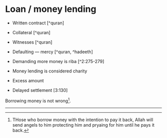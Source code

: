 # Loan / money lending

* Written contract [^quran]
* Collateral [^quran]
* Witnesses [^quran]
* Defaulting — mercy [^quran, ^hadeeth]
* Demanding more money is riba [^2:275-279]
* Money lending is considered charity

* Excess amount
* Delayed settlement [3:130]

Borrowing money is not wrong[^angelspray].

---

[^angelspray]: THose who borrow money with the intention to pay it back, Allah will send angels to him protecting him and pryaing for him until he pays it back.
